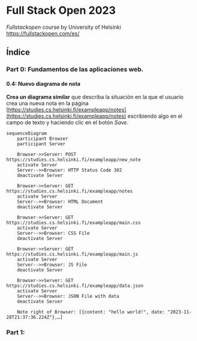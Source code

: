 
# Full Stack Open 2023
_Fullstackopen_  course by University of Helsinki
https://fullstackopen.com/es/

## Índice

### Part 0: Fundamentos de las aplicaciones web.

#### 0.4: Nuevo diagrama de nota

**Crea un diagrama similar** que describa la situación en la que el usuario crea una nueva nota en la página [https://studies.cs.helsinki.fi/exampleapp/notes](https://studies.cs.helsinki.fi/exampleapp/notes) escribiendo algo en el campo de texto y haciendo clic en el botón _Save_.

```mermaid
sequenceDiagram
    participant Browser
    participant Server

    Browser->>Server: POST https://studies.cs.helsinki.fi/exampleapp/new_note
    activate Server
    Server-->>Browser: HTTP Status Code 302
    deactivate Server

    Browser->>Server: GET https://studies.cs.helsinki.fi/exampleapp/notes
    activate Server
    Server-->>Browser: HTML Document
    deactivate Server

    Browser->>Server: GET https://studies.cs.helsinki.fi/exampleapp/main.css
    activate Server
    Server-->>Browser: CSS File
    deactivate Server

    Browser->>Server: GET https://studies.cs.helsinki.fi/exampleapp/main.js
    activate Server
    Server-->>Browser: JS File
    deactivate Server

    Browser->>Server: GET https://studies.cs.helsinki.fi/exampleapp/data.json
    activate Server
    Server-->>Browser: JSON File with data
    deactivate Server

    Note right of Browser: [{content: "hello world!", date: "2023-11-28T21:37:36.224Z"},…]
```

### Part 1: